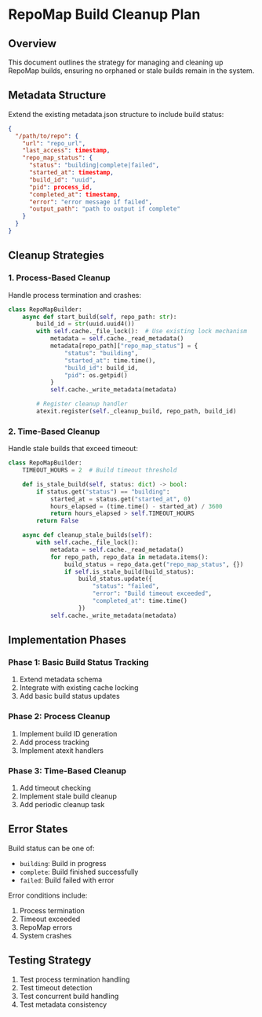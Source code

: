 # RepoMap Build Cleanup Plan

## Overview

This document outlines the strategy for managing and cleaning up RepoMap builds, ensuring no orphaned or stale builds remain in the system.

## Metadata Structure

Extend the existing metadata.json structure to include build status:

```json
{
  "/path/to/repo": {
    "url": "repo_url",
    "last_access": timestamp,
    "repo_map_status": {
      "status": "building|complete|failed",
      "started_at": timestamp,
      "build_id": "uuid",
      "pid": process_id,
      "completed_at": timestamp,
      "error": "error message if failed",
      "output_path": "path to output if complete"
    }
  }
}
```

## Cleanup Strategies

### 1. Process-Based Cleanup

Handle process termination and crashes:

```python
class RepoMapBuilder:
    async def start_build(self, repo_path: str):
        build_id = str(uuid.uuid4())
        with self.cache._file_lock():  # Use existing lock mechanism
            metadata = self.cache._read_metadata()
            metadata[repo_path]["repo_map_status"] = {
                "status": "building",
                "started_at": time.time(),
                "build_id": build_id,
                "pid": os.getpid()
            }
            self.cache._write_metadata(metadata)

        # Register cleanup handler
        atexit.register(self._cleanup_build, repo_path, build_id)
```

### 2. Time-Based Cleanup

Handle stale builds that exceed timeout:

```python
class RepoMapBuilder:
    TIMEOUT_HOURS = 2  # Build timeout threshold

    def is_stale_build(self, status: dict) -> bool:
        if status.get("status") == "building":
            started_at = status.get("started_at", 0)
            hours_elapsed = (time.time() - started_at) / 3600
            return hours_elapsed > self.TIMEOUT_HOURS
        return False

    async def cleanup_stale_builds(self):
        with self.cache._file_lock():
            metadata = self.cache._read_metadata()
            for repo_path, repo_data in metadata.items():
                build_status = repo_data.get("repo_map_status", {})
                if self.is_stale_build(build_status):
                    build_status.update({
                        "status": "failed",
                        "error": "Build timeout exceeded",
                        "completed_at": time.time()
                    })
            self.cache._write_metadata(metadata)
```

## Implementation Phases

### Phase 1: Basic Build Status Tracking

1. Extend metadata schema
2. Integrate with existing cache locking
3. Add basic build status updates

### Phase 2: Process Cleanup

1. Implement build ID generation
2. Add process tracking
3. Implement atexit handlers

### Phase 3: Time-Based Cleanup

1. Add timeout checking
2. Implement stale build cleanup
3. Add periodic cleanup task

## Error States

Build status can be one of:

- `building`: Build in progress
- `complete`: Build finished successfully
- `failed`: Build failed with error

Error conditions include:

1. Process termination
2. Timeout exceeded
3. RepoMap errors
4. System crashes

## Testing Strategy

1. Test process termination handling
2. Test timeout detection
3. Test concurrent build handling
4. Test metadata consistency
